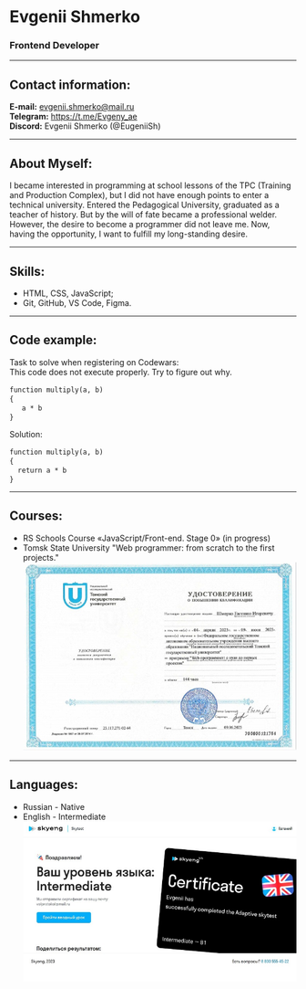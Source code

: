 # Evgenii Shmerko
### Frontend Developer
---
## Contact information: 
**E-mail:** evgenii.shmerko@mail.ru  
**Telegram:** https://t.me/Evgeny_ae   
**Discord:** Evgenii Shmerko (@EugeniiSh)

---
## About Myself:
I became interested in programming at school lessons of the TPC (Training and Production Complex), but I did not have enough points to enter a technical university. Entered the Pedagogical University, graduated as a teacher of history. But by the will of fate became a professional welder. However, the desire to become a programmer did not leave me. Now, having the opportunity, I want to fulfill my long-standing desire.

---
## Skills:
- HTML, CSS, JavaScript;
- Git, GitHub, VS Code, Figma.

---
## Code example:
Task to solve when registering on Codewars:   
This code does not execute properly. Try to figure out why.
```
function multiply(a, b)
{
   a * b
}
```
Solution:
```
function multiply(a, b)
{
  return a * b
}
```
---
## Courses:
- RS Schools Course «JavaScript/Front-end. Stage 0» (in progress)
- Tomsk State University "Web programmer: from scratch to the first projects."  
![TGU_certificate](assets/img/TGU_cert.jpg)   

---
## Languages:
- Russian - Native
- English - Intermediate\
![SE_certificate](assets/img/SE_cert.jpg) 